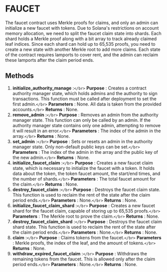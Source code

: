# FAUCET

The faucet contract uses Merkle proofs for claims, and only an admin can initialize a new faucet with tokens. Due to Solana's restrictions on account memory allocation, we need to split the faucet claim state into shards. Each shard holds a Merkle proof along with a bit array to track already claimed leaf indices. Since each shard can hold up to 65,535 proofs, you need to create a new state with another Merkle root to add more claims. Each state of the contract requires lamports to cover rent, and the admin can reclaim these lamports after the claim period ends.

## Methods

1. **initialize_authority_manage** :`</br>`
   **Purpose** : Creates a contract authority manager state, which holds admins and the authority to sign transactions. This function must be called after deployment to set the first admin.`</br>`
   **Parameters** : None. All data is taken from the provided accounts.`</br>`
   **Returns** : None.
2. **remove_admin** :`</br>`
   **Purpose** : Removes an admin from the authority manager state. This function can only be called by an admin. If the authority manager state contains only one admin, attempting to remove it will result in an error.`</br>`
   **Parameters** : The index of the admin in the array.`</br>`
   **Returns** : None.
3. **set_admin** :`</br>`
   **Purpose** : Sets or resets an admin in the authority manager state. Only non-default public keys can be set.`</br>`
   **Parameters** : The index of the admin in the array and the public key of the new admin.`</br>`
   **Returns** : None.
4. **initialize_faucet_claim** :`</br>`
   **Purpose** : Creates a new faucet claim state, which is necessary to initialize the faucet with a token. It holds data about the token, the token faucet amount, the start/end times, and the number of shards.`</br>`
   **Parameters** : The total faucet amount for the claim.`</br>`
   **Returns** : None.
5. **destroy_faucet_claim** :`</br>`
   **Purpose** : Destroys the faucet claim state. This function is used to reclaim the rent of the state after the claim period ends.`</br>`
   **Parameters** : None.`</br>`
   **Returns** : None.
6. **initialize_faucet_claim_shard** :`</br>`
   **Purpose** : Creates a new faucet shard for the faucet claim, capable of storing up to 65,535 proofs.`</br>`
   **Parameters** : The Merkle root to prove the claim.`</br>`
   **Returns** : None.
7. **destroy_faucet_claim_shard** :`</br>`
   **Purpose** : Destroys the faucet claim shard state. This function is used to reclaim the rent of the state after the claim period ends.`</br>`
   **Parameters** : None.`</br>`
   **Returns** : None.
8. **claim** :`</br>`
   **Purpose** : Claims tokens from the faucet.`</br>`
   **Parameters** : Merkle proofs, the index of the leaf, and the amount of tokens.`</br>`
   **Returns** : None.
9. **withdraw_expired_faucet_claim** :`</br>`
   **Purpose** : Withdraws the remaining tokens from the faucet. This is allowed only after the claim period ends.`</br>`
   **Parameters** : None.`</br>`
   **Returns** : None.
